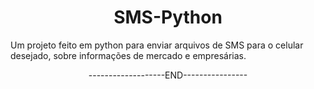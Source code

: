 <h1 align="center">SMS-Python</h1>


Um projeto feito em python para enviar arquivos de SMS para o celular desejado, sobre informações de mercado e empresárias.

<p align="center">-------------------END----------------</p>
